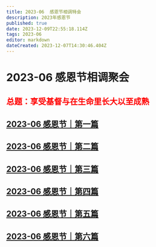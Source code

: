 ```yaml
---
title: 2023-06  感恩节相调特会
description: 2023年感恩节
published: true
date: 2023-12-09T22:55:18.114Z
tags: 2023-06
editor: markdown
dateCreated: 2023-12-07T14:30:46.404Z
---
```


# 2023-06 感恩节相调聚会
## <font color=red>总题：享受基督与在生命里长大以至成熟</font>
## [2023-06 感恩节｜第一篇](/home/2023-06/2023-06-01)
## [2023-06 感恩节｜第二篇](/home/2023-06/2023-06-02)
## [2023-06 感恩节｜第三篇](/home/2023-06/2023-06-03)
## [2023-06 感恩节｜第四篇](/home/2023-06/2023-06-04)
## [2023-06 感恩节｜第五篇](/home/2023-06/2023-06-05)
## [2023-06 感恩节｜第六篇](/home/2023-06/2023-06-06)